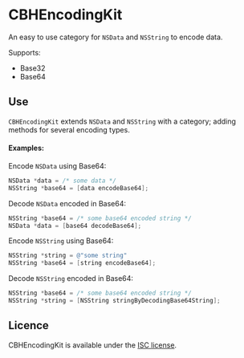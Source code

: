 # CBHEncodingKit

An easy to use category for `NSData` and `NSString` to encode data.

Supports:
- Base32
- Base64


## Use

`CBHEncodingKit` extends `NSData` and `NSString` with a category; adding methods for several encoding types.

#### Examples:

Encode `NSData` using Base64:
```objective-c
NSData *data = /* some data */
NSString *base64 = [data encodeBase64];
```

Decode `NSData` encoded in Base64:
```objective-c
NSString *base64 = /* some base64 encoded string */
NSData *data = [base64 decodeBase64];
```

Encode `NSString` using Base64:
```objective-c
NSString *string = @"some string"
NSString *base64 = [string encodeBase64];
```

Decode `NSString` encoded in Base64:
```objective-c
NSString *base64 = /* some base64 encoded string */
NSString *string = [NSString stringByDecodingBase64String];
```


## Licence
CBHEncodingKit is available under the [ISC license](https://github.com/chris-huxtable/CBHEncodingKit/blob/master/LICENSE).
